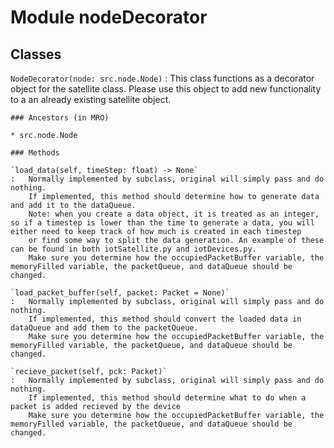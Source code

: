 Module nodeDecorator
====================

Classes
-------

`NodeDecorator(node: src.node.Node)`
:   This class functions as a decorator object for the satellite class.
    Please use this object to add new functionality to a an already existing satellite object.

    ### Ancestors (in MRO)

    * src.node.Node

    ### Methods

    `load_data(self, timeStep: float) ‑> None`
    :   Normally implemented by subclass, original will simply pass and do nothing.
        If implemented, this method should determine how to generate data and add it to the dataQueue.
        Note: when you create a data object, it is treated as an integer, so if a timestep is lower than the time to generate a data, you will either need to keep track of how much is created in each timestep
        or find some way to split the data generation. An example of these can be found in both iotSatellite.py and iotDevices.py.
        Make sure you determine how the occupiedPacketBuffer variable, the memoryFilled variable, the packetQueue, and dataQueue should be changed.

    `load_packet_buffer(self, packet: Packet = None)`
    :   Normally implemented by subclass, original will simply pass and do nothing.
        If implemented, this method should convert the loaded data in dataQueue and add them to the packetQueue.
        Make sure you determine how the occupiedPacketBuffer variable, the memoryFilled variable, the packetQueue, and dataQueue should be changed.

    `recieve_packet(self, pck: Packet)`
    :   Normally implemented by subclass, original will simply pass and do nothing.
        If implemented, this method should determine what to do when a packet is added recieved by the device
        Make sure you determine how the occupiedPacketBuffer variable, the memoryFilled variable, the packetQueue, and dataQueue should be changed.
